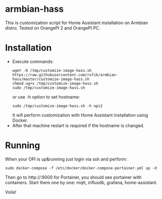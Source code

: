 # armbian-hass
This is customization script for Home Assistant installation on Armbian distro.
Tested on OrangePI 2 and OrangePI PC.

# Installation
- Execute commands:
   ```shell
   wget -O /tmp/customize-image-hass.sh https://raw.githubusercontent.com/rufik/armbian-hass/master/customize-image-hass.sh
   chmod ug+x /tmp/customize-image-hass.sh
   sudo /tmp/customize-image-hass.sh
   ```
   or use -h option to set hostname:
   ```shell
   sudo /tmp/customize-image-hass.sh -h opi2
   ```
   It will perform customization with Home Assistant installation using Docker.
- After that machine restart is required if the hostname is changed.
 
# Running
When your OPI is up&running just login via ssh and perform:
```shell
sudo docker-compose -f /etc/docker/docker-compose-portainer.yml up -d
```
Then go to http://<ip>:9000 for Portainer, you should see portainer with containers. Start them one by one: mqtt, influxdb, grafana, home-assistant.

Voila!
 
